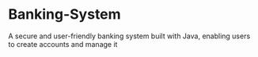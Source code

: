 # Banking-System
A secure and user-friendly banking system built with Java, enabling users to create accounts and manage it

